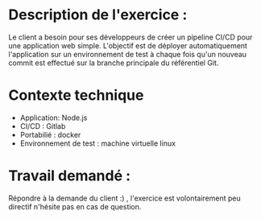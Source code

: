 # Description de l'exercice :
Le client a besoin pour ses développeurs de créer un pipeline CI/CD pour une application web simple. L'objectif est de déployer automatiquement l'application sur un environnement de test à chaque fois qu'un nouveau commit est effectué sur la branche principale du référentiel Git.

# Contexte technique
- Application: Node.js
- CI/CD : Gitlab
- Portabilié : docker
- Environnement de test : machine virtuelle linux 

# Travail demandé :  
Répondre à la demande du client :) , l'exercice est volontairement peu directif n'hésite pas en cas de question. 
